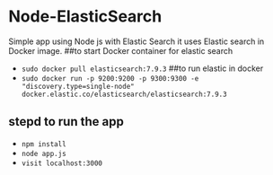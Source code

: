 # Node-ElasticSearch
Simple app using Node js with Elastic Search
it uses Elastic search in Docker image.
##to start Docker container for elastic search
- `sudo docker pull elasticsearch:7.9.3`
##to run elastic in docker
- `sudo docker run -p 9200:9200 -p 9300:9300 -e "discovery.type=single-node" docker.elastic.co/elasticsearch/elasticsearch:7.9.3`
## stepd to run the app
-   `npm install`
-   `node app.js`
-   `visit localhost:3000`



